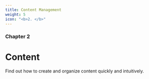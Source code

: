 ```yaml
---
title: Content Management
weight: 5
icon: "<b>2. </b>"
---
```


### Chapter 2

# Content

Find out how to create and organize  content quickly and intuitively.
